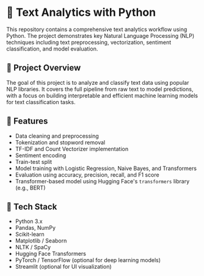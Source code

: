 # 📝 Text Analytics with Python

This repository contains a comprehensive text analytics workflow using Python. The project demonstrates key Natural Language Processing (NLP) techniques including text preprocessing, vectorization, sentiment classification, and model evaluation.

## 📌 Project Overview

The goal of this project is to analyze and classify text data using popular NLP libraries. It covers the full pipeline from raw text to model predictions, with a focus on building interpretable and efficient machine learning models for text classification tasks.

## 🚀 Features

- Data cleaning and preprocessing  
- Tokenization and stopword removal  
- TF-IDF and Count Vectorizer implementation  
- Sentiment encoding  
- Train-test split  
- Model training with Logistic Regression, Naive Bayes, and Transformers  
- Evaluation using accuracy, precision, recall, and F1 score  
- Transformer-based model using Hugging Face's `transformers` library (e.g., BERT)

## 🧰 Tech Stack

- Python 3.x  
- Pandas, NumPy  
- Scikit-learn  
- Matplotlib / Seaborn  
- NLTK / SpaCy  
- Hugging Face Transformers  
- PyTorch / TensorFlow (optional for deep learning models)  
- Streamlit (optional for UI visualization)

